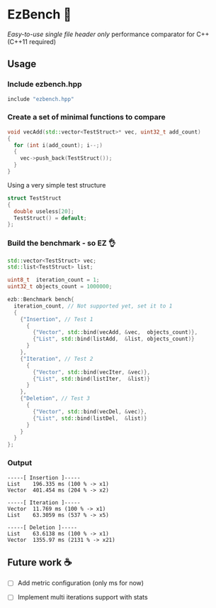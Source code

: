 # EzBench :checkered_flag:
*Easy-to-use single file header only* performance comparator for C++ (C++11 required)

## Usage
### Include ezbench.hpp
```c++
include "ezbench.hpp"
```

### Create a set of minimal functions to compare
```c++
void vecAdd(std::vector<TestStruct>* vec, uint32_t add_count)
{
  for (int i(add_count); i--;)
  {
    vec->push_back(TestStruct());
  }
}
```
Using a very simple test structure
```c++
struct TestStruct
{
  double useless[20];
  TestStruct() = default;
};
```

### Build the benchmark - so EZ :ok_hand:
```c++
std::vector<TestStruct> vec;
std::list<TestStruct> list;

uint8_t  iteration_count = 1;
uint32_t objects_count = 1000000;

ezb::Benchmark bench{
  iteration_count, // Not supported yet, set it to 1
  {
    {"Insertion", // Test 1
      {
        {"Vector", std::bind(vecAdd, &vec,  objects_count)},
        {"List", std::bind(listAdd,  &list, objects_count)}
      }
    },
    {"Iteration", // Test 2
      {
        {"Vector", std::bind(vecIter, &vec)},
        {"List", std::bind(listIter,  &list)}
      }
    },
    {"Deletion", // Test 3
      {
        {"Vector", std::bind(vecDel, &vec)},
        {"List", std::bind(listDel,  &list)}
      }
    }
  }
};
```

### Output
```
-----[ Insertion ]-----
List    196.335 ms (100 % -> x1)
Vector  401.454 ms (204 % -> x2)

-----[ Iteration ]-----
Vector  11.769 ms (100 % -> x1)
List    63.3059 ms (537 % -> x5)

-----[ Deletion ]-----
List    63.6138 ms (100 % -> x1)
Vector  1355.97 ms (2131 % -> x21)
```
## Future work :coffee:
- [ ] Add metric configuration (only ms for now)
- [ ] Implement multi iterations support with stats 


